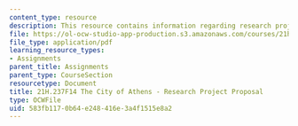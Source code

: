 ```yaml
---
content_type: resource
description: This resource contains information regarding research project proposal.
file: https://ol-ocw-studio-app-production.s3.amazonaws.com/courses/21h-237-the-city-of-athens-in-the-age-of-pericles-fall-2014/583fb1170b64e248416e3a4f1515e8a2_MIT21H_237F14_TopicProposl.pdf
file_type: application/pdf
learning_resource_types:
- Assignments
parent_title: Assignments
parent_type: CourseSection
resourcetype: Document
title: 21H.237F14 The City of Athens - Research Project Proposal
type: OCWFile
uid: 583fb117-0b64-e248-416e-3a4f1515e8a2
---
```

